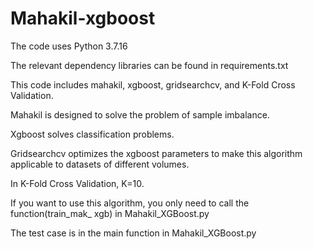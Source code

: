 # Mahakil-xgboost

The code uses Python 3.7.16

The relevant dependency libraries can be found in requirements.txt

This code includes mahakil, xgboost, gridsearchcv, and K-Fold Cross Validation.

Mahakil is designed to solve the problem of sample imbalance.

Xgboost solves classification problems.

Gridsearchcv optimizes the xgboost parameters to make this algorithm applicable to datasets of different volumes.

In K-Fold Cross Validation, K=10.

If you want to use this algorithm, you only need to call the function(train_mak_ xgb) in Mahakil_XGBoost.py  

The test case is in the main function in Mahakil_XGBoost.py

